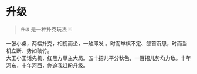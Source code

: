 # 升级

> `升级` 是一种扑克玩法 🃏

一张小桌，两幅扑克，相视而坐，一触即发 。时而举棋不定、颔首沉思，时而当机立断、势如破竹。  
大王小王话先机，红黑方草主大局。五十招儿平分秋色，一百招儿势均力敌。十年河东，十年河西，你追我赶盼升级。
